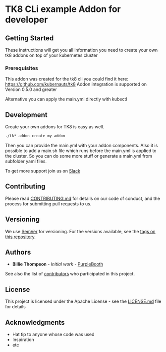 # TK8 CLi example Addon for developer

## Getting Started

These instructions will get you all information you need to create your own tk8 addons on top of your kubernetes cluster

### Prerequisites

This addon was created for the tk8 cli you could find it here: https://github.com/kubernauts/tk8
Addon integration is supported on Version 0.5.0 and greater

Alternative you can apply the main.yml directly with kubectl

## Development

Create your own addons for TK8 is easy as well.

```bash
./tk* addon create my-addon
```

Then you can provide the main.yml with your addon components.
Also it is possible to add a main.sh file which runs before the main.yml is applied to the cluster. So you can do some more stuff or generate a main.yml from subfolder yaml files.

To get more support join us on [Slack](https://kubernauts-slack-join.herokuapp.com)

## Contributing

Please read [CONTRIBUTING.md](https://gist.github.com/PurpleBooth/b24679402957c63ec426) for details on our code of conduct, and the process for submitting pull requests to us.

## Versioning

We use [SemVer](http://semver.org/) for versioning. For the versions available, see the [tags on this repository](https://github.com/your/project/tags). 

## Authors

* **Billie Thompson** - *Initial work* - [PurpleBooth](https://github.com/PurpleBooth)

See also the list of [contributors](https://github.com/kubernauts/tk8/contributors) who participated in this project.

## License

This project is licensed under the Apache License - see the [LICENSE.md](LICENSE.md) file for details

## Acknowledgments

* Hat tip to anyone whose code was used
* Inspiration
* etc
